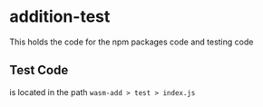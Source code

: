 # addition-test
This holds the code for the npm packages code and testing code

## Test Code
is located in the path `wasm-add > test > index.js`
